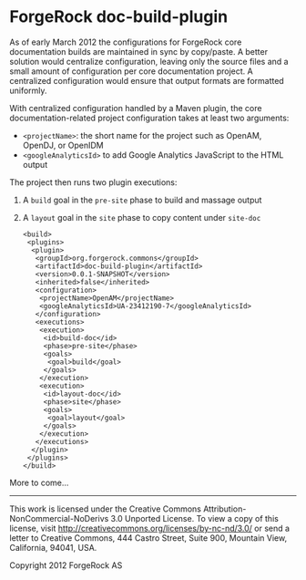 # ForgeRock doc-build-plugin

As of early March 2012 the configurations for ForgeRock core documentation
builds are maintained in sync by copy/paste. A better solution would centralize
configuration, leaving only the source files and a small amount of
configuration per core documentation project. A centralized configuration would
ensure that output formats are formatted uniformly.

With centralized configuration handled by a Maven plugin, the core
documentation-related project configuration takes at least two arguments:

*   `<projectName>`: the short name for the project such as OpenAM, OpenDJ,
    or OpenIDM
*   `<googleAnalyticsId>` to add Google Analytics JavaScript to the HTML
    output

The project then runs two plugin executions:

1.  A `build` goal in the `pre-site` phase to build and massage output
2.  A `layout` goal in the `site` phase to copy content under
    `site-doc`


		<build>
		 <plugins>
		  <plugin>
		   <groupId>org.forgerock.commons</groupId>
		   <artifactId>doc-build-plugin</artifactId>
		   <version>0.0.1-SNAPSHOT</version>
		   <inherited>false</inherited>
		   <configuration>
		    <projectName>OpenAM</projectName>
		    <googleAnalyticsId>UA-23412190-7</googleAnalyticsId>
		   </configuration>
		   <executions>
		    <execution>
		     <id>build-doc</id>
		     <phase>pre-site</phase>
		     <goals>
		      <goal>build</goal>
		     </goals>
		    </execution>
		    <execution>
		     <id>layout-doc</id>
		     <phase>site</phase>
		     <goals>
		      <goal>layout</goal>
		     </goals>
		    </execution>
		   </executions>
		  </plugin>
		 </plugins>
		</build>

More to come...

* * *
This work is licensed under the Creative Commons
Attribution-NonCommercial-NoDerivs 3.0 Unported License.
To view a copy of this license, visit
<http://creativecommons.org/licenses/by-nc-nd/3.0/>
or send a letter to Creative Commons, 444 Castro Street,
Suite 900, Mountain View, California, 94041, USA.

Copyright 2012 ForgeRock AS
